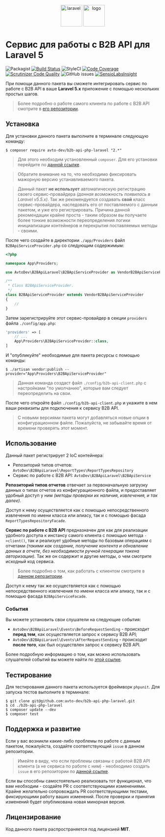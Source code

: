<p align="center">
  <img alt="laravel" src="https://habrastorage.org/webt/59/e1/c4/59e1c40b83e9d293787547.png" width="70" height="70" /> <img alt="logo" src="https://habrastorage.org/webt/59/df/45/59df45aa6c9cb971309988.png" width="70" height="70" />
</p>

# Сервис для работы с B2B API для Laravel 5

![Packagist](https://img.shields.io/packagist/v/avto-dev/b2b-api-php-laravel.svg?style=flat&maxAge=30)
[![Build Status](https://scrutinizer-ci.com/g/avto-dev/b2b-api-php-laravel/badges/build.png?b=master)](https://scrutinizer-ci.com/g/avto-dev/b2b-api-php-laravel/build-status/master)
![StyleCI](https://styleci.io/repos/106786234/shield?style=flat&maxAge=30)
[![Code Coverage](https://scrutinizer-ci.com/g/avto-dev/b2b-api-php-laravel/badges/coverage.png?b=master)](https://scrutinizer-ci.com/g/avto-dev/b2b-api-php-laravel/?branch=master)
[![Scrutinizer Code Quality](https://scrutinizer-ci.com/g/avto-dev/b2b-api-php-laravel/badges/quality-score.png?b=master)](https://scrutinizer-ci.com/g/avto-dev/b2b-api-php-laravel/?branch=master)
![GitHub issues](https://img.shields.io/github/issues/avto-dev/b2b-api-php-laravel.svg?style=flat&maxAge=30)
[![SensioLabsInsight](https://insight.sensiolabs.com/projects/7dae5e9b-08d9-4bdb-a4da-1b5562e843c3/mini.png)](https://insight.sensiolabs.com/projects/7dae5e9b-08d9-4bdb-a4da-1b5562e843c3)

При помощи данного пакета вы сможете интегрировать сервис по работе с B2B API в ваше **Laravel 5.x** приложение с 
помощью нескольких простых шагов.

> Более подробно о работе самого клиента по работе с B2B API смотрите в [его репозитории][b2b_api_client].

## Установка

Для установки данного пакета выполните в терминале следующую команду:

```shell
$ composer require avto-dev/b2b-api-php-laravel "2.*"
```

> Для этого необходим установленный `composer`. Для его установки перейдите по [данной ссылке][getcomposer].

> Обратите внимание на то, что необходимо фиксировать мажорную версию устанавливаемого пакета.

> Данный пакет **не использует** автоматическую регистрацию своего сервис-провайдера *(данная возможность появилась в Laravel v5.5.x)*. Так же рекомендуется создавать **свой** класс сервис-провайдера, наследовать его от поставляемого с данным пакетом, и уже его регистрировать. Причина данной рекомендации крайне проста - таким образом вы получаете более тонкие возможности переопределения логики инициализации контейнеров и перекрытия поставляемых методы - своими.

После чего создайте в директории `./app/Providers` файл `B2BApiServiceProvider.php` со следующим содержимым:

```php
<?php

namespace App\Providers;

use AvtoDev\B2BApiLaravel\B2BApiServiceProvider as VendorB2BApiServiceProvider;

/**
 * Class B2BApiServiceProvider.
 */
class B2BApiServiceProvider extends VendorB2BApiServiceProvider
{
    //
}
```

Затем зарегистрируйте этот сервис-провайдер в секции `providers` файла `./config/app.php`:

```php
'providers' => [
    // ...
    App\Providers\B2BApiServiceProvider::class,
]
```

И "опубликуйте" необходимые для пакета ресурсы с помощью команды:

```shell
$ ./artisan vendor:publish --provider="App\Providers\B2BApiServiceProvider"
```

> Данная команда создаст файл `./config/b2b-api-client.php` с настройками "по умолчанию", которые вам следует переопределить на свои.

После чего откройте файл `./config/b2b-api-client.php` и укажите в нем ваши реквизиты для подключения к сервису B2B API.

> С новыми версиями пакета могут добавляться новые опции в конфигурационном файле. Пожалуйста, не забывайте время от времени проверять этот момент.

## Использование

Данный пакет регистрирует 2 IoC контейнера:
 * Репозиторий типов отчетов: `AvtoDev\B2BApiLaravel\ReportTypes\ReportTypesRepository`
 * Сервис по работе с B2B API: `AvtoDev\B2BApiLaravel\B2BApiService`

**Репозиторий типов отчетов** отвечает за первоначальную загрузку данных о типах отчетов из конфигурационного файла, и предоставляет удобный доступ у ним *(методы проверки их наличия, извлечения, и так далее)*.

Доступ к нему осуществляется как с помощью непосредственного извлечения по имени класса или алиасу, так и с помощью фасада `ReportTypesRepositoryFacade`.

**Сервис по работе с B2B API** предназначен для как для реализации удобного доступа к инстансу самого клиента с помощью метода `->client()`, так и реализует удобные методы по базовым операциям с отчетами *(такими как создание, получение контента и обновление данных в отчете, без необходимости ручной генерации токена авторизации)*. Так же он содержит и другие методы, о чем смотрите исходный код сервиса.

> Более подробно о том, как работать с клиентом смотрите в [данном репозитории][b2b_api_client].

Доступ к нему так же осуществляется как с помощью непосредственного извлечения по имени класса или алиасу, так и с помощью фасада `B2BApiServiceFacade`.

### События

Вы можете установить свои слушатели на следующие события:

 * `AvtoDev\B2BApiLaravel\Events\BeforeRequestSending` - происходит **перед тем**, как осуществляется запрос к сервису B2B API;
 * `AvtoDev\B2BApiLaravel\Events\AfterRequestSending` - происходит **после того**, как был осуществлен запрос к сервису B2B API.
 
Более подробную информацию о том, как можно использовать слушателей событий вы можете найти по [этой ссылке][laravel_events].

## Тестирование

Для тестирования данного пакета используется фреймворк `phpunit`. Для запуска тестов выполните в терминале:

```shell
$ git clone git@github.com:avto-dev/b2b-api-php-laravel.git
$ cd ./b2b-api-php-laravel
$ composer update --dev
$ composer test
```

## Поддержка и развитие

Если у вас возникли какие-либо проблемы по работе с данным пакетом, пожалуйста, создайте соответствующий `issue` в данном репозитории.

> Имейте в виду, что если проблемы связаны с работой B2B API клиента (а не сервиса по работе с ним) - необходимо создать `issue` в его репозитории по [данной ссылке][b2b_api_client].

Если вы способны самостоятельно реализовать тот функционал, что вам необходим - создайте PR с соответствующими изменениями. Крайне желательно сопровождать PR соответствующими тестами, фиксирующими работу ваших изменений. После проверки и принятия изменений будет опубликована новая минорная версия.

## Лицензирование

Код данного пакета распространяется под лицензией **MIT**.

[getcomposer]:https://getcomposer.org/download/
[b2b_api_client]:https://github.com/avto-dev/b2b-api-php
[laravel_events]:https://laravel.com/docs/5.5/events
